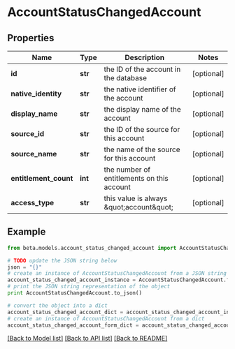 # AccountStatusChangedAccount


## Properties
Name | Type | Description | Notes
------------ | ------------- | ------------- | -------------
**id** | **str** | the ID of the account in the database | [optional] 
**native_identity** | **str** | the native identifier of the account | [optional] 
**display_name** | **str** | the display name of the account | [optional] 
**source_id** | **str** | the ID of the source for this account | [optional] 
**source_name** | **str** | the name of the source for this account | [optional] 
**entitlement_count** | **int** | the number of entitlements on this account | [optional] 
**access_type** | **str** | this value is always \&quot;account\&quot; | [optional] 

## Example

```python
from beta.models.account_status_changed_account import AccountStatusChangedAccount

# TODO update the JSON string below
json = "{}"
# create an instance of AccountStatusChangedAccount from a JSON string
account_status_changed_account_instance = AccountStatusChangedAccount.from_json(json)
# print the JSON string representation of the object
print AccountStatusChangedAccount.to_json()

# convert the object into a dict
account_status_changed_account_dict = account_status_changed_account_instance.to_dict()
# create an instance of AccountStatusChangedAccount from a dict
account_status_changed_account_form_dict = account_status_changed_account.from_dict(account_status_changed_account_dict)
```
[[Back to Model list]](../README.md#documentation-for-models) [[Back to API list]](../README.md#documentation-for-api-endpoints) [[Back to README]](../README.md)


